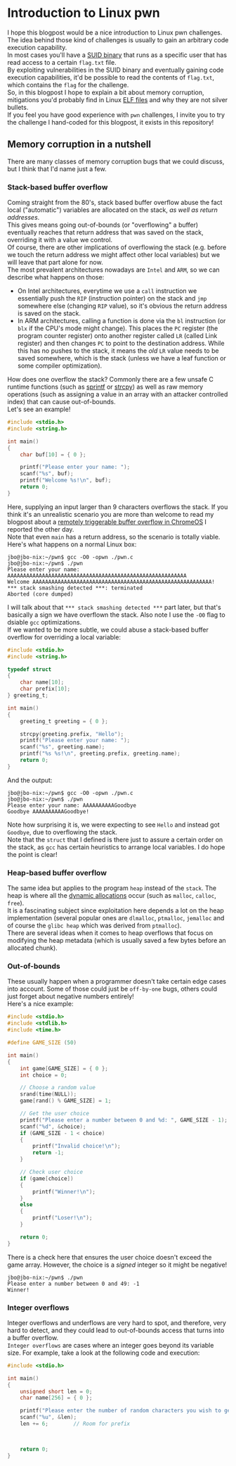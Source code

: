 # Introduction to Linux pwn
I hope this blogpost would be a nice introduction to Linux pwn challenges.  
The idea behind those kind of challenges is usually to gain an arbitrary code execution capability.  
In most cases you'll have a [SUID binary](https://en.wikipedia.org/wiki/Setuid) that runs as a specific user that has read access to a certain `flag.txt` file.  
By exploiting vulnerabilities in the SUID binary and eventually gaining code execution capabilities, it'd be possible to read the contents of `flag.txt`, which contains the `flag` for the challenge.  
So, in this blogpost I hope to explain a bit about memory corruption, mitigations you'd probably find in Linux [ELF files](https://en.wikipedia.org/wiki/Executable_and_Linkable_Format) and why they are not silver bullets.  
If you feel you have good experience with `pwn` challenges, I invite you to try the challenge I hand-coded for this blogpost, it exists in this repository!

## Memory corruption in a nutshell
There are many classes of memory corruption bugs that we could discuss, but I think that I'd name just a few.

### Stack-based buffer overflow
Coming straight from the 80's, stack based buffer overflow abuse the fact local ("automatic") variables are allocated on the stack, *as well as return addresses*.  
This gives means going out-of-bounds (or "overflowing" a buffer) eventually reaches that return address that was saved on the stack, overriding it with a value we control.  
Of course, there are other implications of overflowing the stack (e.g. before we touch the return address we might affect other local variables) but we will leave that part alone for now.  
The most prevalent architectures nowadays are `Intel` and `ARM`, so we can describe what happens on those:

- On Intel architectures, everytime we use a `call` instruction we essentially push the `RIP` (instruction pointer) on the stack and `jmp` somewhere else (changing `RIP` value), so it's obvious the return address is saved on the stack.
- In ARM architectures, calling a function is done via the `bl` instruction (or `blx` if the CPU's mode might change). This places the `PC` register (the program counter register) onto another register called `LR` (called Link register) and then changes `PC` to point to the destination address. While this has no pushes to the stack, it means the *old* `LR` value needs to be saved somewhere, which is the stack (unless we have a leaf function or some compiler optimization).

How does one overflow the stack? Commonly there are a few unsafe C runtime functions (such as [sprintf](https://cplusplus.com/reference/cstdio/sprintf/) or [strcpy](https://cplusplus.com/reference/cstdio/strcpy)) as well as raw memory operations (such as assigning a value in an array with an attacker controlled index) that can cause out-of-bounds.  
Let's see an example!

```c
#include <stdio.h>
#include <string.h>

int main()
{
    char buf[10] = { 0 };

    printf("Please enter your name: ");
    scanf("%s", buf);
    printf("Welcome %s!\n", buf);
    return 0;
}
```

Here, supplying an input larger than 9 characters overflows the stack. If you think it's an unrealistic scenario you are more than welcome to read my blogpost about a [remotely triggerable buffer overflow in ChromeOS](https://www.microsoft.com/en-us/security/blog/2022/08/19/uncovering-a-chromeos-remote-memory-corruption-vulnerability/) I reported the other day.  
Note that even `main` has a return address, so the scenario is totally viable. Here's what happens on a normal Linux box:

```shell
jbo@jbo-nix:~/pwn$ gcc -O0 -opwn ./pwn.c
jbo@jbo-nix:~/pwn$ ./pwn
Please enter your name: AAAAAAAAAAAAAAAAAAAAAAAAAAAAAAAAAAAAAAAAAAAAAAAAAAAAAAAAA
Welcome AAAAAAAAAAAAAAAAAAAAAAAAAAAAAAAAAAAAAAAAAAAAAAAAAAAAAAAAA!
*** stack smashing detected ***: terminated
Aborted (core dumped)
```

I will talk about that `*** stack smashing detected ***` part later, but that's basically a sign we have overflown the stack. Also note I use the `-O0` flag to dsiable `gcc` optimizations.  
If we wanted to be more subtle, we could abuse a stack-based buffer overflow for overriding a local variable:

```c
#include <stdio.h>
#include <string.h>

typedef struct
{
    char name[10];
    char prefix[10];
} greeting_t;

int main()
{
    greeting_t greeting = { 0 };

    strcpy(greeting.prefix, "Hello");
    printf("Please enter your name: ");
    scanf("%s", greeting.name);
    printf("%s %s!\n", greeting.prefix, greeting.name);
    return 0;
}
```

And the output:

```shell
jbo@jbo-nix:~/pwn$ gcc -O0 -opwn ./pwn.c
jbo@jbo-nix:~/pwn$ ./pwn
Please enter your name: AAAAAAAAAAGoodbye
Goodbye AAAAAAAAAAGoodbye!
```

Note how surprising it is, we were expecting to see `Hello` and instead got `Goodbye`, due to overflowing the stack.  
Note that the `struct` that I defined is there just to assure a certain order on the stack, as `gcc` has certain heuristics to arrange local variables. I do hope the point is clear!  

### Heap-based buffer overflow
The same idea but applies to the program `heap` instead of the `stack`. The heap is where all the [dynamic allocations](https://en.wikipedia.org/wiki/C_dynamic_memory_allocation) occur (such as `malloc`, `calloc`, `free`).  
It is a fascinating subject since exploitation here depends a lot on the heap implementation (several popular ones are `dlmalloc`, `ptmalloc`, `jemalloc` and of course the `glibc heap` which was derived from `ptmalloc`).  
There are several ideas when it comes to heap overflows that focus on modifying the heap metadata (which is usually saved a few bytes before an allocated chunk).

### Out-of-bounds
These usually happen when a programmer doesn't take certain edge cases into account. Some of those could just be `off-by-one` bugs, others could just forget about negative numbers entirely!  
Here's a nice example:

```c
#include <stdio.h>
#include <stdlib.h>
#include <time.h>

#define GAME_SIZE (50)

int main()
{
    int game[GAME_SIZE] = { 0 };
    int choice = 0;

    // Choose a random value
    srand(time(NULL));
    game[rand() % GAME_SIZE] = 1;

    // Get the user choice
    printf("Please enter a number between 0 and %d: ", GAME_SIZE - 1);
    scanf("%d", &choice);
    if (GAME_SIZE - 1 < choice)
    {
        printf("Invalid choice!\n");
        return -1;
    }

    // Check user choice
    if (game[choice])
    {
        printf("Winner!\n");
    }
    else
    {
        printf("Loser!\n");
    }

    return 0;
}
```

There is a check here that ensures the user choice doesn't exceed the game array. However, the choice is a *signed* integer so it might be negative!

```shell
jbo@jbo-nix:~/pwn$ ./pwn
Please enter a number between 0 and 49: -1
Winner!
```

### Integer overflows
Integer overflows and underflows are very hard to spot, and therefore, very hard to detect, and they could lead to out-of-bounds access that turns into a buffer overflow.  
`Integer overflows` are cases where an integer goes beyond its variable size. For example, take a look at the following code and execution:

```c
#include <stdio.h>

int main()
{
    unsigned short len = 0;
    char name[256] = { 0 };

    printf("Please enter the number of random characters you wish to generate: ");
    scanf("%u", &len);
    len += 6;        // Room for prefix

    

    return 0;
}
```


